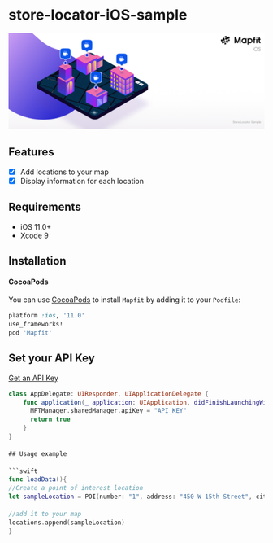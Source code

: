 # store-locator-iOS-sample
![alt text](https://github.com/mapfit/store-locator-iOS-sample/blob/master/StoreLocator-iOS.png)

## Features

- [x] Add locations to your map
- [x] Display information for each location

## Requirements

- iOS 11.0+
- Xcode 9

## Installation

#### CocoaPods
You can use [CocoaPods](http://cocoapods.org/) to install `Mapfit` by adding it to your `Podfile`:

```ruby
platform :ios, '11.0'
use_frameworks!
pod 'Mapfit'
```

## Set your API Key

[Get an API Key](https://mapfit.com/getstarted)
```swift
class AppDelegate: UIResponder, UIApplicationDelegate {
    func application(_ application: UIApplication, didFinishLaunchingWithOptions launchOptions: [UIApplicationLaunchOptionsKey: Any]?) -> Bool {
      MFTManager.sharedManager.apiKey = "API_KEY"
      return true
    }
}

## Usage example

```swift
func loadData(){
//Create a point of interest location
let sampleLocation = POI(number: "1", address: "450 W 15th Street", city: "Manhattan", state: "NY", zipCode: "10014", primaryPhoneNumber: "(347) 387-7428", secondaryPhoneNumber: "(202) 555-0164", coordinate: CLLocationCoordinate2D(latitude: 40.74405, longitude: -73.99324), neighborhood: "Chelsea")

//add it to your map
locations.append(sampleLocation)
}
```
